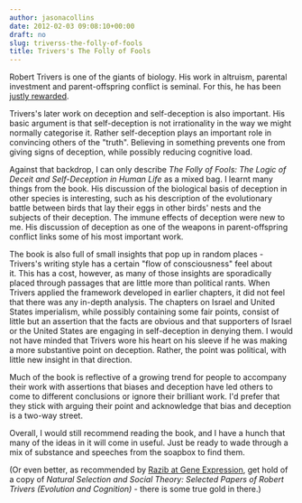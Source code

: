 ```yaml
---
author: jasonacollins
date: 2012-02-03 09:08:10+00:00
draft: no
slug: triverss-the-folly-of-fools
title: Trivers's The Folly of Fools
---
```


Robert Trivers is one of the giants of biology. His work in altruism, parental investment and parent-offspring conflict is seminal. For this, he has been [justly rewarded](https://www.jasoncollins.blog/a-nobel-prize-for-biology/).

Trivers's later work on deception and self-deception is also important. His basic argument is that self-deception is not irrationality in the way we might normally categorise it. Rather self-deception plays an important role in convincing others of the "truth". Believing in something prevents one from giving signs of deception, while possibly reducing cognitive load.

Against that backdrop, I can only describe *The Folly of Fools: The Logic of Deceit and Self-Deception in Human Life* as a mixed bag. I learnt many things from the book. His discussion of the biological basis of deception in other species is interesting, such as his description of the evolutionary battle between birds that lay their eggs in other birds' nests and the subjects of their deception. The immune effects of deception were new to me. His discussion of deception as one of the weapons in parent-offspring conflict links some of his most important work.

The book is also full of small insights that pop up in random places - Trivers's writing style has a certain "flow of consciousness" feel about it. This has a cost, however, as many of those insights are sporadically placed through passages that are little more than political rants. When Trivers applied the framework developed in earlier chapters, it did not feel that there was any in-depth analysis. The chapters on Israel and United States imperialism, while possibly containing some fair points, consist of little but an assertion that the facts are obvious and that supporters of Israel or the United States are engaging in self-deception in denying them. I would not have minded that Trivers wore his heart on his sleeve if he was making a more substantive point on deception. Rather, the point was political, with little new insight in that direction.

Much of the book is reflective of a growing trend for people to accompany their work with assertions that biases and deception have led others to come to different conclusions or ignore their brilliant work. I'd prefer that they stick with arguing their point and acknowledge that bias and deception is a two-way street.

Overall, I would still recommend reading the book, and I have a hunch that many of the ideas in it will come in useful. Just be ready to wade through a mix of substance and speeches from the soapbox to find them.

(Or even better, as recommended by [Razib at Gene Expression](http://blogs.discovermagazine.com/gnxp/2011/12/the-evolutionary-necessity-of-lying/), get hold of a copy of *Natural Selection and Social Theory: Selected Papers of Robert Trivers (Evolution and Cognition)* - there is some true gold in there.)
